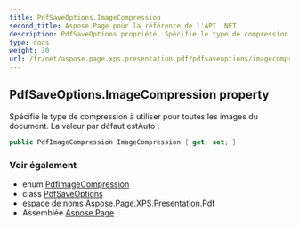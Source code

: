 ```yaml
---
title: PdfSaveOptions.ImageCompression
second_title: Aspose.Page pour la référence de l'API .NET
description: PdfSaveOptions propriété. Spécifie le type de compression à utiliser pour toutes les images du document. La valeur par défaut estAuto .
type: docs
weight: 30
url: /fr/net/aspose.page.xps.presentation.pdf/pdfsaveoptions/imagecompression/
---
```

## PdfSaveOptions.ImageCompression property

Spécifie le type de compression à utiliser pour toutes les images du document. La valeur par défaut estAuto .

```csharp
public PdfImageCompression ImageCompression { get; set; }
```

### Voir également

* enum [PdfImageCompression](../../pdfimagecompression/)
* class [PdfSaveOptions](../)
* espace de noms [Aspose.Page.XPS.Presentation.Pdf](../../pdfsaveoptions/)
* Assemblée [Aspose.Page](../../../)


